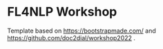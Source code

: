 # FL4NLP Workshop

Template based on https://bootstrapmade.com/ and https://github.com/doc2dial/workshop2022 .
